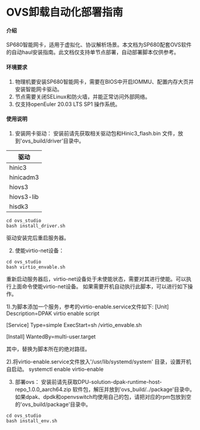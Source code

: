 # OVS卸载自动化部署指南

#### 介绍
SP680智能网卡，适用于虚拟化、协议解析场景。本文档为SP680配套OVS软件的自动haul安装指南。此文档仅支持单节点部署，自动部署脚本仅供参考。
#### 环境要求

1. 物理机要安装SP680智能网卡，需要在BIOS中开启IOMMU、配置内存大页并安装智能网卡驱动。
2. 节点需要关闭SELinux和防火墙，并能正常访问外部网络。
3. 仅支持openEuler 20.03 LTS SP1 操作系统。

#### 使用说明

1. 安装网卡驱动：
安装前请先获取相关驱动包和Hinic3_flash.bin 文件，放到'ovs_build/driver'目录中。

| 驱动 | 
| ---- | 
| hinic3 | 
| hinicadm3 |
| hiovs3 | 
| hiovs3-lib | 
| hisdk3 | 

```
cd ovs_studio
bash install_driver.sh
```
驱动安装完后重启服务器。

2. 使能virtio-net设备：

```
cd ovs_studio
bash virtio_envable.sh
```
重新启动服务器后，virtio-net设备处于未使能状态，需要对其进行使能。可以执行上面命令使能virtio-net设备。
如果需要开机自动执行此脚本，可以进行如下操作。

1).为脚本添加一个服务，参考的virtio-enable.service文件如下:
[Unit]
Description=DPAK virtio enable script

[Service]
Type=simple
ExecStart=sh <path>/virtio_envable.sh

[Install]
WantedBy=multi-user.target

其中，<path>替换为脚本所在的绝对路径。

2).将virtio-enable.service文件放入'/usr/lib/systemd/system' 目录，设置开机自启动。
systemctl enable virtio-enable

3. 部署ovs：
安装前请先获取DPU-solution-dpak-runtime-host-repo_1.0.0_aarch64.zip 软件包，解压并放到'ovs_build/../package'目录中。
如果dpak、dpdk和openvswitch均使用自己的包，请把对应的rpm包放到空的'ovs_build/package'目录中。
```
cd ovs_studio
bash install_env.sh
```